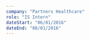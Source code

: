 ```yaml
---
company: "Partners Healthcare"
role: "IS Intern"
dateStart: "06/01/2016"
dateEnd: "08/01/2016"
---
```

